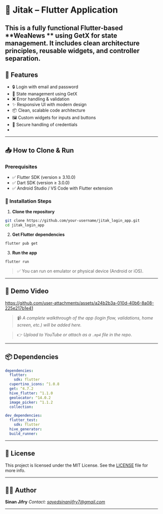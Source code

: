 

# 🔐 Jitak  – Flutter  Application

This is a fully functional Flutter-based **WeaNews ** using **GetX** for state management. It includes clean architecture principles, reusable widgets, and controller separation. 
---

## 🚀 Features

- 🔒 Login with email and password
- 🧠 State management using GetX
- ❌ Error handling & validation
- ✨ Responsive UI with modern design
- 📦 Clean, scalable code architecture
- 🖼 Custom widgets for inputs and buttons
- 🔐 Secure handling of credentials
-

---
## 📥 How to Clone & Run

### Prerequisites

* ✅ Flutter SDK (version ≥ 3.10.0)
* ✅ Dart SDK (version ≥ 3.0.0)
* ✅ Android Studio / VS Code with Flutter extension

### 🔧 Installation Steps

1. **Clone the repository**

```bash
git clone https://github.com/your-username/jitak_login_app.git
cd jitak_login_app
```

2. **Get Flutter dependencies**

```bash
flutter pub get
```

3. **Run the app**

```bash
flutter run
```

> ✅ You can run on emulator or physical device (Android or iOS).

---

## 🎥 Demo Video


https://github.com/user-attachments/assets/a24b2b3a-010d-40b6-8a08-225e217b1e41



> 📹 *A complete walkthrough of the app (login flow, validations, home screen, etc.) will be added here.*

> 👉 *Upload to YouTube or attach as a `.mp4` file in the repo*.



---

## 📦 Dependencies

```yaml
dependencies:
  flutter:
    sdk: flutter
  cupertino_icons: ^1.0.8
  get: ^4.7.2
  hive_flutter: ^1.1.0
  geolocator: ^14.0.2
  image_picker: ^1.1.2
  collection:

dev_dependencies:
  flutter_test:
    sdk: flutter
  hive_generator:
  build_runner:

```

---

## 🪪 License

This project is licensed under the MIT License.
See the [LICENSE](LICENSE) file for more info.

---

## 👨‍💻 Author

**Sinan Jifry**
*Contact: [sayedsinanjifry7@gmail.com](mailto:sinanjifry@gmail.com)*


---



